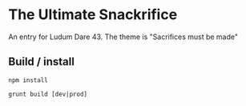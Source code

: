 # The Ultimate Snackrifice

An entry for Ludum Dare 43. The theme is "Sacrifices must be made"

## Build / install

```
npm install

grunt build [dev|prod]
```
